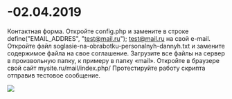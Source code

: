 # -02.04.2019
Контактная форма.
Откройте config.php и замените в строке define("EMAIL_ADDRES", "test@mail.ru");  test@mail.ru на свой e-mail.
Откройте файл  soglasie-na-obrabotku-personalnyh-dannyh.txt и замените содержимое файла на свое соглашение.
Загрузите все файлы на сервер в произвольную папку, к примеру в папку «mail».
Откройте в браузере свой сайт mysite.ru/mail/index.php/
Протестируйте работу скрипта отправив тестовое сообщение. 

<img src="https://repository-images.githubusercontent.com/184753088/dd268000-6eb3-11e9-9d3a-ba8f652fbc7d">
